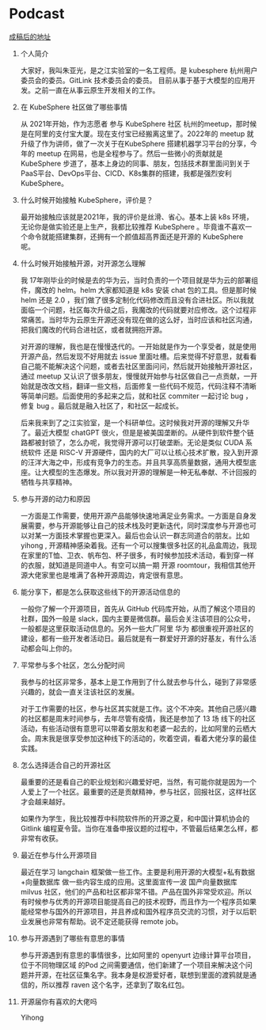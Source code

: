 # Podcast


<!--more-->

[成稿后的地址](https://mp.weixin.qq.com/s/1UFfIWEBV4An336xLFvSvw)

1. 个人简介

   大家好，我叫朱亚光，是之江实验室的一名工程师。是 kubesphere 杭州用户委员会的委员。GitLink 技术委员会的委员。 目前从事于基于大模型的应用开发。之前一直在从事云原生开发相关的工作。

2. 在 KubeSphere 社区做了哪些事情

   从 2021年开始，作为志愿者 参与 KubeSphere 社区 杭州的meetup，那时候是在阿里的支付宝大厦。现在支付宝已经搬离这里了。2022年的 meetup 就升级了作为讲师，做了一次关于在KubeSphere 搭建机器学习平台的分享，今年的 meetup 在网易，也是全程参与了。然后一些微小的贡献就是 KubeSphere 步道了，基本上身边的同事、朋友，包括技术群里面问到关于 PaaS平台、DevOps平台、CICD、K8s集群的搭建，我都是强烈安利 KubeSphere。

3. 什么时候开始接触 KubeSphere，评价是？

   最开始接触应该就是2021年，我的评价是丝滑、省心。基本上装 k8s 环境，无论你是做实验还是上生产，我都比较推荐 KubeSphere 。毕竟谁不喜欢一个命令就能搭建集群，还拥有一个颜值超高界面还是开源的 KubeSphere 呢。

4. 什么时候开始接触开源，对开源怎么理解

   我 17年刚毕业的时候是去的华为云，当时负责的一个项目就是华为云的部署组件，魔改的 helm。helm 大家都知道是 k8s 安装 chat 包的工具。但是那时候 helm 还是 2.0 ，我们做了很多定制化代码修改而且没有合进社区。所以我就面临一个问题，社区每次升级之后，我魔改的代码就要对应修改。这个过程非常痛苦。当时华为云原生开源还没有现在做的这么好，当时应该和社区沟通，把我们魔改的代码合进社区，或者就拥抱开源。

   对开源的理解，我也是在慢慢迭代的。一开始就是作为一个享受者，就是使用开源产品，然后发现不好用就去 issue 里面吐槽。后来觉得不好意思，就看看自己能不能解决这个问题，或者去社区里面问问，然后就开始接触开源社区，通过 meetup 又认识了很多朋友，慢慢就开始参与社区做自己一点贡献，一开始就是改改文档，翻译一些文档，后面修复一些代码不规范，代码注释不清晰等简单问题。后面使用的多起来之后，就和社区 commiter 一起讨论 bug ，修复 bug 。最后就是融入社区了，和社区一起成长。

   后来我来到了之江实验室，是一个科研单位。这时候我对开源的理解又升华了。最近大模型 chatGPT 很火，但是是被美国垄断的。从硬件到软件整个链路都被封锁了，怎么办呢，我觉得开源可以打破垄断。无论是类似 CUDA  系统软件 还是 RISC-V 开源硬件，国内的大厂可以让核心技术扩散，投入到开源的汪洋大海之中，形成有竞争力的生态。并且共享高质量数据，通用大模型底座。让大模型的生态爆发。所以我对开源的理解是一种无私奉献、不计回报的牺牲与共享精神。

5. 参与开源的动力和原因

   一方面是工作需要，使用开源产品能够快速地满足业务需求。一方面是自身发展需要，参与开源能够让自己的技术栈及时更新迭代，同时深度参与开源也可以对某一方面技术掌握也更深入。最后也会认识一群志同道合的朋友。比如 yihong , 开源精神感染着我。还有一个可以搜集很多社区的礼品盒周边，我现在家里的T恤、卫衣、帆布包、杯子很多，有时候参加技术活动，看到穿一样的衣服，就知道是同道中人。有空可以搞一期 开源 roomtour，我相信其他开源大佬家里也是堆满了各种开源周边，肯定很有意思。

6. 能分享下，都是怎么获取这些线下的开源活动信息的

   一般你了解一个开源项目，首先从 GitHub 代码库开始，从而了解这个项目的社群，国外一般是 slack，国内主要是微信群。最后会关注该项目的公众号，一般都是这里获取活动信息的。另外一些大厂阿里 华为 都很重视开源社区的建设，都有一些开发者活动日。最后就是有一群爱好开源的好基友，有什么活动都会叫上你的。

7. 平常参与多个社区，怎么分配时间

   我参与的社区非常多，基本上是工作用到了什么就去参与什么，碰到了非常感兴趣的，就会一直关注该社区的发展。

   对于工作需要的社区，参与社区其实就是工作。这个不冲突。其他自己感兴趣的社区都是周末时间参与，去年尽管有疫情，我还是参加了 13 场 线下的社区活动，有些活动很有意思可以带着女朋友和老婆一起去的，比如阿里的云栖大会。周末我是很享受参加这种线下的活动的，吹着空调，看着大佬分享的最佳实践。

8. 怎么选择适合自己的开源社区

   最重要的还是看自己的职业规划和兴趣爱好吧，当然，有可能你就是因为一个人爱上了一个社区。最重要的还是贡献精神，参与社区，回报社区，这样社区才会越来越好。

   如果作为学生，我比较推荐中科院软件所的开源之夏，和中国计算机协会的 Gitlink 编程夏令营。当你在准备申报议题的过程中，不管最后结果怎么样，都非常有收获。

9. 最近在参与什么开源项目

   最近在学习 langchain  框架做一些工作。主要是利用开源的大模型+私有数据+向量数据库 做一些内容生成的应用。这里面宣传一波 国产向量数据库 milvus 社区，他们的产品和社区都非常不错。产品在国外非常受欢迎。所以有时候参与优秀的开源项目能提高自己的技术视野，而且作为一个程序员如果能经常参与国外的开源项目，并且养成和国外程序员交流的习惯，对于以后职业发展也非常有帮助。说不定还能获得 remote job。

10. 参与开源遇到了哪些有意思的事情

    参与开源遇到有意思的事情很多，比如阿里的 openyurt 边缘计算平台项目，位于不同物理区域 的Pod 之间需要通信，他们新建了一个项目来解决这个问题并开源，在社区征集名字。我本身是权游爱好者，联想到里面的渡鸦就是通信的，所以推荐 raven 这个名字，还拿到了取名红包。

11. 开源届你有喜欢的大佬吗

    Yihong 

    

    

